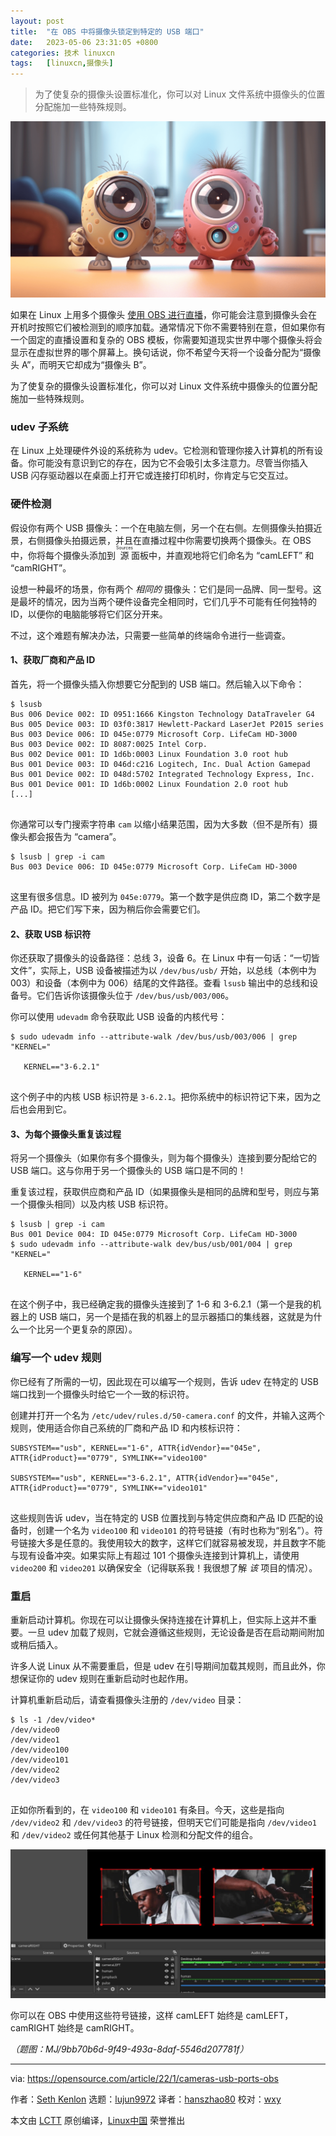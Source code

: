 ```yaml
---
layout: post
title:	"在 OBS 中将摄像头锁定到特定的 USB 端口"
date:	2023-05-06 23:31:05 +0800 
categories:	技术 linuxcn 
tags:	[linuxcn,摄像头]
---
```




> 
> 为了使复杂的摄像头设置标准化，你可以对 Linux 文件系统中摄像头的位置分配施加一些特殊规则。
> 
> 
> 


![](/Asserts/Images/album/202305/06/233102xqfzerq9mek1e9mt.png "Person using a laptop")


如果在 Linux 上用多个摄像头 [使用 OBS 进行直播](https://opensource.com/life/15/12/real-time-linux-video-editing-with-obs-studio)，你可能会注意到摄像头会在开机时按照它们被检测到的顺序加载。通常情况下你不需要特别在意，但如果你有一个固定的直播设置和复杂的 OBS 模板，你需要知道现实世界中哪个摄像头将会显示在虚拟世界的哪个屏幕上。换句话说，你不希望今天将一个设备分配为“摄像头 A”，而明天它却成为“摄像头 B”。


为了使复杂的摄像头设置标准化，你可以对 Linux 文件系统中摄像头的位置分配施加一些特殊规则。


### udev 子系统


在 Linux 上处理硬件外设的系统称为 udev。它检测和管理你接入计算机的所有设备。你可能没有意识到它的存在，因为它不会吸引太多注意力。尽管当你插入 USB 闪存驱动器以在桌面上打开它或连接打印机时，你肯定与它交互过。


### 硬件检测


假设你有两个 USB 摄像头：一个在电脑左侧，另一个在右侧。左侧摄像头拍摄近景，右侧摄像头拍摄远景，并且在直播过程中你需要切换两个摄像头。在 OBS 中，你将每个摄像头添加到 <ruby> 源 <rt>  Sources </rt></ruby> 面板中，并直观地将它们命名为 “camLEFT” 和 “camRIGHT”。


设想一种最坏的场景，你有两个 *相同的* 摄像头：它们是同一品牌、同一型号。这是最坏的情况，因为当两个硬件设备完全相同时，它们几乎不可能有任何独特的 ID，以便你的电脑能够将它们区分开来。


不过，这个难题有解决办法，只需要一些简单的终端命令进行一些调查。


#### 1、获取厂商和产品 ID


首先，将一个摄像头插入你想要它分配到的 USB 端口。然后输入以下命令：



```
$ lsusb
Bus 006 Device 002: ID 0951:1666 Kingston Technology DataTraveler G4
Bus 005 Device 003: ID 03f0:3817 Hewlett-Packard LaserJet P2015 series
Bus 003 Device 006: ID 045e:0779 Microsoft Corp. LifeCam HD-3000
Bus 003 Device 002: ID 8087:0025 Intel Corp. 
Bus 002 Device 001: ID 1d6b:0003 Linux Foundation 3.0 root hub
Bus 001 Device 003: ID 046d:c216 Logitech, Inc. Dual Action Gamepad
Bus 001 Device 002: ID 048d:5702 Integrated Technology Express, Inc. 
Bus 001 Device 001: ID 1d6b:0002 Linux Foundation 2.0 root hub
[...]


```

你通常可以专门搜索字符串 `cam` 以缩小结果范围，因为大多数（但不是所有）摄像头都会报告为 “camera”。



```
$ lsusb | grep -i cam
Bus 003 Device 006: ID 045e:0779 Microsoft Corp. LifeCam HD-3000


```

这里有很多信息。ID 被列为 `045e:0779`。第一个数字是供应商 ID，第二个数字是产品 ID。把它们写下来，因为稍后你会需要它们。


#### 2、获取 USB 标识符


你还获取了摄像头的设备路径：总线 3，设备 6。在 Linux 中有一句话：“一切皆文件”，实际上，USB 设备被描述为以 `/dev/bus/usb/` 开始，以总线（本例中为 003）和设备（本例中为 006）结尾的文件路径。查看 `lsusb` 输出中的总线和设备号。它们告诉你该摄像头位于 `/dev/bus/usb/003/006`。


你可以使用 `udevadm` 命令获取此 USB 设备的内核代号：



```
$ sudo udevadm info --attribute-walk /dev/bus/usb/003/006 | grep "KERNEL="

   KERNEL=="3-6.2.1"


```

这个例子中的内核 USB 标识符是 `3-6.2.1`。把你系统中的标识符记下来，因为之后也会用到它。


#### 3、为每个摄像头重复该过程


将另一个摄像头（如果你有多个摄像头，则为每个摄像头）连接到要分配给它的 USB 端口。这与你用于另一个摄像头的 USB 端口是不同的！


重复该过程，获取供应商和产品 ID（如果摄像头是相同的品牌和型号，则应与第一个摄像头相同）以及内核 USB 标识符。



```
$ lsusb | grep -i cam
Bus 001 Device 004: ID 045e:0779 Microsoft Corp. LifeCam HD-3000
$ sudo udevadm info --attribute-walk dev/bus/usb/001/004 | grep "KERNEL="

   KERNEL=="1-6"


```

在这个例子中，我已经确定我的摄像头连接到了 1-6 和 3-6.2.1（第一个是我的机器上的 USB 端口，另一个是插在我的机器上的显示器插口的集线器，这就是为什么一个比另一个更复杂的原因）。


### 编写一个 udev 规则


你已经有了所需的一切，因此现在可以编写一个规则，告诉 udev 在特定的 USB 端口找到一个摄像头时给它一个一致的标识符。


创建并打开一个名为 `/etc/udev/rules.d/50-camera.conf` 的文件，并输入这两个规则，使用适合你自己系统的厂商和产品 ID 和内核标识符：



```
SUBSYSTEM=="usb", KERNEL=="1-6", ATTR{idVendor}=="045e", ATTR{idProduct}=="0779", SYMLINK+="video100"

SUBSYSTEM=="usb", KERNEL=="3-6.2.1", ATTR{idVendor}=="045e", ATTR{idProduct}=="0779", SYMLINK+="video101"


```

这些规则告诉 udev，当在特定的 USB 位置找到与特定供应商和产品 ID 匹配的设备时，创建一个名为 `video100` 和 `video101` 的符号链接（有时也称为“别名”）。符号链接大多是任意的。我使用较大的数字，这样它们就容易被发现，并且数字不能与现有设备冲突。如果实际上有超过 101 个摄像头连接到计算机上，请使用 `video200` 和 `video201` 以确保安全（记得联系我！我很想了解 *该* 项目的情况）。


### 重启


重新启动计算机。你现在可以让摄像头保持连接在计算机上，但实际上这并不重要。一旦 udev 加载了规则，它就会遵循这些规则，无论设备是否在启动期间附加或稍后插入。


许多人说 Linux 从不需要重启，但是 udev 在引导期间加载其规则，而且此外，你想保证你的 udev 规则在重新启动时也起作用。


计算机重新启动后，请查看摄像头注册的 `/dev/video` 目录：



```
$ ls -1 /dev/video*
/dev/video0
/dev/video1
/dev/video100
/dev/video101
/dev/video2
/dev/video3


```

正如你所看到的，在 `video100` 和 `video101` 有条目。今天，这些是指向 `/dev/video2` 和 `/dev/video3` 的符号链接，但明天它们可能是指向 `/dev/video1` 和 `/dev/video2` 或任何其他基于 Linux 检测和分配文件的组合。


![两个摄像头角度](/Asserts/Images/album/202305/06/233106tmjqyjqh4x48eu4p.jpg "Two camera angles")


你可以在 OBS 中使用这些符号链接，这样 camLEFT 始终是 camLEFT，camRIGHT 始终是 camRIGHT。


*（题图：MJ/9bb70b6d-9f49-493a-8daf-5546d207781f）*




---


via: <https://opensource.com/article/22/1/cameras-usb-ports-obs>


作者：[Seth Kenlon](https://opensource.com/users/seth) 选题：[lujun9972](https://github.com/lujun9972) 译者：[hanszhao80](https://github.com/hanszhao80) 校对：[wxy](https://github.com/wxy)


本文由 [LCTT](https://github.com/LCTT/TranslateProject) 原创编译，[Linux中国](https://linux.cn/) 荣誉推出
